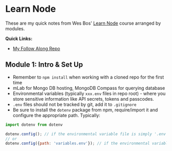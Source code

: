 # Learn Node 

These are my quick notes from Wes Bos' [Learn Node](https://learnnode.com/) course arranged by modules.

**Quick Links:**
* [My Follow Along Repo](https://github.com/akhilome/learn-node/)

## Module 1: Intro & Set Up

* Remember to `npm install` when working with a cloned repo for the first time
* mLab for Mongo DB hosting, MongoDB Compass for querying database
* Environmental variables (typically `xxx.env` files in repo root) - where you store sensitive information like API secrets, tokens and passcodes.
* `.env` files should not be tracked by git, add it to `.gitignore`
* Be sure to install the `dotenv` package from npm, require/import it and configure the appropriate path. Typically: 
```js
import dotenv from dotenv

dotenv.config(); // if the environmental variable file is simply '.env'
// or 
dotenv.config({path: 'variables.env'}); // if the environmental variable file is 'variables.env'

```
